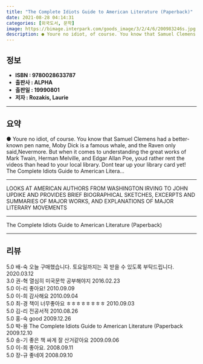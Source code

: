 ```yaml
---
title: "The Complete Idiots Guide to American Literature (Paperback)"
date: 2021-08-28 04:14:31
categories: [외국도서, 문학]
image: https://bimage.interpark.com/goods_image/3/2/4/6/200983246s.jpg
description: ● Youre no idiot, of course. You know that Samuel Clemens had a better-known pen name, Moby Dick is a famous whale, and the Raven only said,Nevermore. But when
---
```


## **정보**

- **ISBN : 9780028633787**
- **출판사 : ALPHA**
- **출판일 : 19990801**
- **저자 : Rozakis, Laurie**

------



## **요약**

●  Youre no idiot, of course. You know that Samuel Clemens had a better-known pen name, Moby Dick is a famous whale, and the Raven only said,Nevermore. But when it comes to understanding the great works of Mark Twain, Herman Melville, and Edgar Allan Poe, youd rather rent the videos than head to your local library. Dont tear up your library card yet! The Complete Idiots Guide to American Litera...

------

LOOKS AT AMERICAN AUTHORS FROM WASHINGTON IRVING TO JOHN UPDIKE AND PROVIDES BRIEF BIOGRAPHICAL SKETCHES, EXCERPTS AND SUMMARIES OF MAJOR WORKS, AND EXPLANATIONS OF MAJOR LITERARY MOVEMENTS

------


The Complete Idiots Guide to American Literature (Paperback) 

------


## **리뷰** 

5.0 배-숙 오늘 구매했습니다. 토요일까지는 꼭 받을 수 있도록 부탁드립니다. 2020.03.12 <br/>3.0 권-혁 열심히 미국문학 공부해야지 2016.02.23 <br/>5.0 이-리 좋아요! 2010.09.09 <br/>5.0 이-희 감사해요 2010.09.04 <br/>5.0 최-경 책이 너무좋아요 ㅎㅎㅎㅎㅎㅎㅎㅎ 2010.09.03 <br/>5.0 김-리 전공서적 2010.08.26 <br/>5.0 홍-숙 good 2009.12.26 <br/>5.0 박-용 The Complete Idiots Guide to American Literature (Paperback 2009.12.10 <br/>5.0 송-기 좋은 책 싸게 잘 산거같아요  2009.09.06 <br/>5.0 이-희 좋아요. 2008.09.11 <br/>5.0 장-규 좋네여 2008.09.10 <br/>